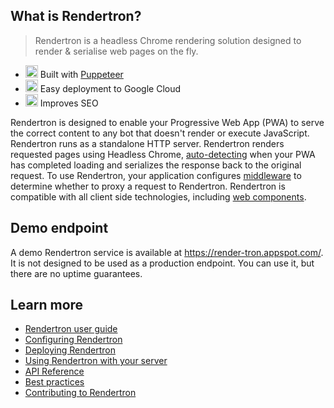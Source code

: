 ## What is Rendertron?

> Rendertron is a headless Chrome rendering solution designed to render &
> serialise web pages on the fly.

-   <a href="#"><img alt="hammer" class="emoji" src="https://github.githubassets.com/images/icons/emoji/unicode/1f528.png" height="20" width="20"></a>
    Built with [Puppeteer](https://github.com/GoogleChrome/puppeteer)
-   <a href="#"><img alt="cloud" class="emoji" src="https://github.githubassets.com/images/icons/emoji/unicode/2601.png" height="20" width="20"></a>
    Easy deployment to Google Cloud
-   <a href="#"><img alt="mag" class="emoji" src="https://github.githubassets.com/images/icons/emoji/unicode/1f50d.png" height="20" width="20"></a>
    Improves SEO

Rendertron is designed to enable your Progressive Web App (PWA) to serve the
correct content to any bot that doesn't render or execute JavaScript. Rendertron
runs as a standalone HTTP server. Rendertron renders requested pages using
Headless Chrome, [auto-detecting](#auto-detecting-loading-function) when your
PWA has completed loading and serializes the response back to the original
request. To use Rendertron, your application configures
[middleware](#middleware) to determine whether to proxy a request to Rendertron.
Rendertron is compatible with all client side technologies, including
[web components](#web-components).

## Demo endpoint

A demo Rendertron service is available at https://render-tron.appspot.com/. It
is not designed to be used as a production endpoint. You can use it, but there
are no uptime guarantees.

## Learn more

-   [Rendertron user guide](users-guide)
-   [Configuring Rendertron](configure)
-   [Deploying Rendertron](deploy)
- [Using Rendertron with your server](server-setup)
-   [API Reference](api-reference)
-   [Best practices](best_practices)
-   [Contributing to Rendertron](contributing)